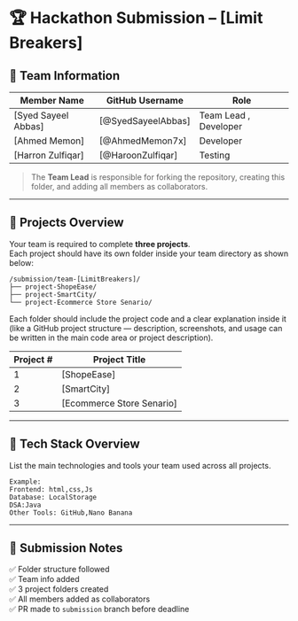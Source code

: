 # 🏆 Hackathon Submission – [Limit Breakers]

## 👥 Team Information

| Member Name | GitHub Username | Role |
|--------------|----------------|------|
| [Syed Sayeel Abbas] | [@SyedSayeelAbbas] | Team Lead , Developer|
| [Ahmed Memon] | [@AhmedMemon7x] | Developer |
| [Harron Zulfiqar] | [@HaroonZulfiqar] | Testing |

> The **Team Lead** is responsible for forking the repository, creating this folder, and adding all members as collaborators.

---

## 🚀 Projects Overview

Your team is required to complete **three projects**.  
Each project should have its own folder inside your team directory as shown below:

```
/submission/team-[LimitBreakers]/
├── project-ShopeEase/
├── project-SmartCity/
└── project-Ecommerce Store Senario/
```

Each folder should include the project code and a clear explanation inside it (like a GitHub project structure — description, screenshots, and usage can be written in the main code area or project description).

| Project # | Project Title | 
|------------|----------------|
| 1 | [ShopeEase] | 
| 2 | [SmartCity] | 
| 3 | [Ecommerce Store Senario] |

---

## 🧱 Tech Stack Overview

List the main technologies and tools your team used across all projects.

```
Example:
Frontend: html,css,Js
Database: LocalStorage
DSA:Java
Other Tools: GitHub,Nano Banana
```

---

## 🏁 Submission Notes

✅ Folder structure followed  
✅ Team info added  
✅ 3 project folders created  
✅ All members added as collaborators  
✅ PR made to `submission` branch before deadline
